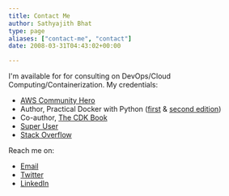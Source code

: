 ```yaml
---
title: Contact Me
author: Sathyajith Bhat
type: page
aliases: ["contact-me", "contact"]
date: 2008-03-31T04:43:02+00:00

---
```

I'm available for for consulting on DevOps/Cloud Computing/Containerization. My credentials:

  * [AWS Community Hero](https://aws.amazon.com/developer/community/heroes/sathyajith-bhat/)
  * Author, Practical Docker with Python ([first](https://amzn.to/3B9pQaz) & [second edition](https://amzn.to/3B9pQaz))
  * Co-author, [The CDK Book](https://www.thecdkbook.com/)
  * [Super User](https://superuser.com/users/4377/sathya)
  * [Stack Overflow](https://stackoverflow.com/users/92837/sathya)

Reach me on:

  * [Email](mailto:contact@sathyasays.com)
  * [Twitter](https://www.twitter.com/sathyabhat/)  
  * [LinkedIn](https://www.linkedin.com/in/sathyabhat)
